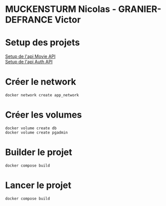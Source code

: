 # MUCKENSTURM Nicolas - GRANIER-DEFRANCE Victor

# Setup des projets
[Setup de l'api Movie API](movie-api/README.md)<br>
[Setup de l'api Auth API](auth-api/README.md)

# Créer le network

```
docker network create app_network
```

# Créer les volumes

```
docker volume create db
docker volume create pgadmin
```

# Builder le projet
```
docker compose build
```

# Lancer le projet
```
docker compose build
```

